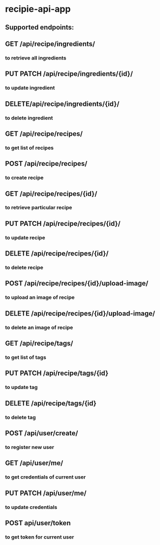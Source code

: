 # recipie-api-app
## Supported endpoints:
##  GET /api/recipe/ingredients/
### to retrieve all ingredients
## PUT PATCH /api/recipe/ingredients/{id}/
### to update ingredient
## DELETE/api/recipe/ingredients/{id}/
### to delete ingredient
## GET /api/recipe/recipes/
### to get list of recipes
## POST /api/recipe/recipes/
### to create recipe
## GET /api/recipe/recipes/{id}/
### to retrieve particular recipe 
## PUT PATCH /api/recipe/recipes/{id}/
### to update recipe
## DELETE /api/recipe/recipes/{id}/
### to delete recipe
## POST /api/recipe/recipes/{id}/upload-image/
### to upload an image of recipe
## DELETE /api/recipe/recipes/{id}/upload-image/
### to delete an image of recipe
## GET /api/recipe/tags/
### to get list of tags
## PUT PATCH /api/recipe/tags/{id}
### to update tag
## DELETE /api/recipe/tags/{id}
### to delete tag
## POST /api/user/create/
### to register new user
## GET /api/user/me/
### to get credentials of current user 
## PUT PATCH /api/user/me/
### to update credentials
## POST api/user/token
### to get token for current user
